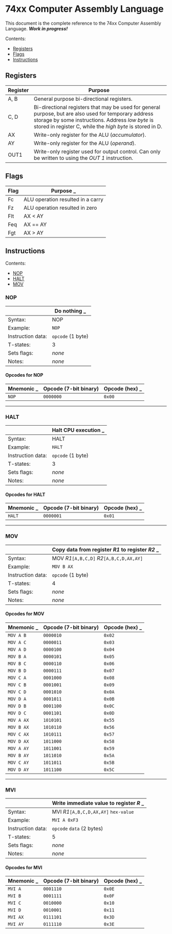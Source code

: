 # 74xx Computer Assembly Language

This document is the complete reference to the 74xx Computer Assembly Language.
***Work in progress!***

Contents:

- [Registers](#registers)
- [Flags](#flags)
- [Instructions](#instructions)


<a name="registers"></a>
## Registers

| Register | Purpose                                                      |
| -------- | ------------------------------------------------------------ |
| A, B     | General purpose bi-directional registers.                    |
| C, D     | Bi-directional registers that may be used for general purpose, but are also used for temporary address storage by some instructions. Address *low byte* is stored in register C, while the *high byte* is stored in D. |
| AX       | Write-only register for the ALU (*accumulator*).             |
| AY       | Write-only register for the ALU (*operand*).                 |
| OUT1     | Write-only register used for output control. Can only be written to using the *OUT 1* instruction. |
<a name="flags"></a>
## Flags

| Flag | Purpose                                                                                    _ |
| ---- | ------- |
| Fc   | ALU operation resulted in a carry |
| Fz   | ALU operation resulted in zero |
| Flt  | AX < AY |
| Feq  | AX == AY |
| Fgt  | AX > AY |

<a name="instructions"></a>
## Instructions

Contents:

- [NOP](#NOP)
- [HALT](#HALT)
- [MOV](#MOV)

<a name="NOP"></a>
### NOP

|                   | Do nothing                                                                                                          _ |
| :---------------- | ------------------------------------------------------------ |
| Syntax:           | NOP                                                          |
| Example:          | `NOP`                                                        |
| Instruction data: | `opcode` (1 byte)                                            |
| T-states:         | 3                                                            |
| Sets flags:       | *none*                                                       |
| Notes:            | *none*                                                       |

#### Opcodes for NOP

| Mnemonic         _ | Opcode (7-bit binary) | Opcode (hex)                                                            _ |
| :--------- | --------------------- | ------------ |
| `NOP`  | `0000000`             | `0x00`       |

  

------
<a name="HALT"></a>
### HALT

|                   | Halt CPU execution                                                                                           _ |
| :---------------- | ------------------------------------------------------------ |
| Syntax:           | HALT                                                         |
| Example:          | `HALT`                                                       |
| Instruction data: | `opcode` (1 byte)                                            |
| T-states:         | 3                                                            |
| Sets flags:       | *none*                                                       |
| Notes:            | *none*                                                       |

#### Opcodes for HALT

| Mnemonic         _ | Opcode (7-bit binary) | Opcode (hex)                                                            _ |
| :--------- | --------------------- | ------------ |
| `HALT`  | `0000001`             | `0x01`       |

  

------
<a name="MOV"></a>
### MOV

|                   | Copy data from register *R1* to register *R2*                                                   _ |
| :---------------- | --------------------------------------------- |
| Syntax:           | MOV *R1*`[A,B,C,D]` *R2*`[A,B,C,D,AX,AY]`     |
| Example:          | `MOV B AX`                                    |
| Instruction data: | `opcode` (1 byte)                             |
| T-states:			| 4                                             |
| Sets flags:       | *none*                                       |
| Notes:            | *none*                                       |

#### Opcodes for MOV

| Mnemonic         _ | Opcode (7-bit binary) | Opcode (hex)                                                            _ |
| :----------------- | --------------------- | ------------------------------------------------------------ |
| `MOV A B`          | `0000010`             | `0x02`                                                       |
| `MOV A C`          | `0000011`             | `0x03`                                                       |
| `MOV A D`          | `0000100`             | `0x04`                                                       |
| `MOV B A`          | `0000101`             | `0x05`                                                       |
| `MOV B C`          | `0000110`             | `0x06`                                                       |
| `MOV B D`          | `0000111`             | `0x07`                                                       |
| `MOV C A`          | `0001000`             | `0x08`                                                       |
| `MOV C B`          | `0001001`             | `0x09`                                                       |
| `MOV C D`          | `0001010`             | `0x0A`                                                       |
| `MOV D A`          | `0001011`             | `0x0B`                                                       |
| `MOV D B`          | `0001100`             | `0x0C`                                                       |
| `MOV D C`          | `0001101`             | `0x0D`                                                       |
| `MOV A AX`         | `1010101`             | `0x55`                                                       |
| `MOV B AX`         | `1010110`             | `0x56`                                                       |
| `MOV C AX`         | `1010111`             | `0x57`                                                       |
| `MOV D AX`         | `1011000`             | `0x58`                                                       |
| `MOV A AY`         | `1011001`             | `0x59`                                                       |
| `MOV B AY`         | `1011010`             | `0x5A`                                                       |
| `MOV C AY`         | `1011011`             | `0x5B`                                                       |
| `MOV D AY`         | `1011100`             | `0x5C`                                                       |

  

------
<a name="MVI"></a>
### MVI

|                   | Write immediate value to register *R*                                                           _ |
| :---------------- | --------------------------------------------- |
| Syntax:           | MVI *R1*`[A,B,C,D,AX,AY]` `hex-value`     |
| Example:          | `MVI A 0xF3`                                    |
| Instruction data: | `opcode` `data` (2 bytes)                             |
| T-states:			| 5                                             |
| Sets flags:       | *none*                                       |
| Notes:            | *none*                                       |

#### Opcodes for MVI

| Mnemonic         _ | Opcode (7-bit binary) | Opcode (hex)                                                            _ |
| :----------------- | --------------------- | ------------------------------------------------------------ |
| `MVI A`          | `0001110`             | `0x0E`                                                       |
| `MVI B`          | `0001111`             | `0x0F`                                                       |
| `MVI C`          | `0010000`             | `0x10`                                                       |
| `MVI D`          | `0010001`             | `0x11`                                                       |
| `MVI AX`          | `0111101`             | `0x3D`                                                       |
| `MVI AY`          | `0111110`             | `0x3E`                                                       |


